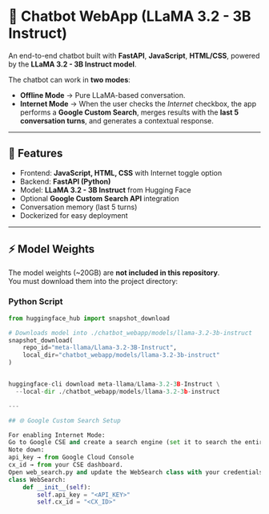 # 🤖 Chatbot WebApp (LLaMA 3.2 - 3B Instruct)

An end-to-end chatbot built with **FastAPI**, **JavaScript**, **HTML/CSS**, powered by the **LLaMA 3.2 - 3B Instruct model**.  

The chatbot can work in **two modes**:
- **Offline Mode** → Pure LLaMA-based conversation.  
- **Internet Mode** → When the user checks the *Internet* checkbox, the app performs a **Google Custom Search**, merges results with the **last 5 conversation turns**, and generates a contextual response.  

---

## 🚀 Features
- Frontend: **JavaScript, HTML, CSS** with Internet toggle option  
- Backend: **FastAPI (Python)**  
- Model: **LLaMA 3.2 - 3B Instruct** from Hugging Face  
- Optional **Google Custom Search API** integration  
- Conversation memory (last 5 turns)  
- Dockerized for easy deployment  

---

## ⚡ Model Weights
The model weights (~20GB) are **not included in this repository**.  
You must download them into the project directory:  

### Python Script
```python
from huggingface_hub import snapshot_download

# Downloads model into ./chatbot_webapp/models/llama-3.2-3b-instruct
snapshot_download(
    repo_id="meta-llama/Llama-3.2-3B-Instruct",
    local_dir="chatbot_webapp/models/llama-3.2-3b-instruct"
)


huggingface-cli download meta-llama/Llama-3.2-3B-Instruct \
  --local-dir ./chatbot_webapp/models/llama-3.2-3b-instruct

---

## 🌐 Google Custom Search Setup

For enabling Internet Mode:
Go to Google CSE and create a search engine (set it to search the entire web).
Note down:
api_key → from Google Cloud Console
cx_id → from your CSE dashboard.
Open web_search.py and update the WebSearch class with your credentials:
class WebSearch:
    def __init__(self):
        self.api_key = "<API_KEY>"
        self.cx_id = "<CX_ID>"

